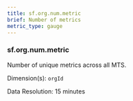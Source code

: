 ```yaml
---
title: sf.org.num.metric
brief: Number of metrics
metric_type: gauge
---
```

### sf.org.num.metric

Number of unique metrics across all MTS.

Dimension(s): `orgId`

Data Resolution: 15 minutes
